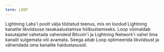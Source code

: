 ```yaml
---
term: LOOP
---
```


Lightning Labs'i poolt välja töötatud teenus, mis on loodud Lightning kanalite likviidsuse tasakaalustamise hõlbustamiseks. Loop võimaldab kasutajatel vahetada vahendeid Bitcoin'i ja Lightning Network'i vahel ilma kanalit sulgemata või avamata. Seega aitab Loop optimeerida likviidsust ja vähendada oma kanalite haldustasusid.